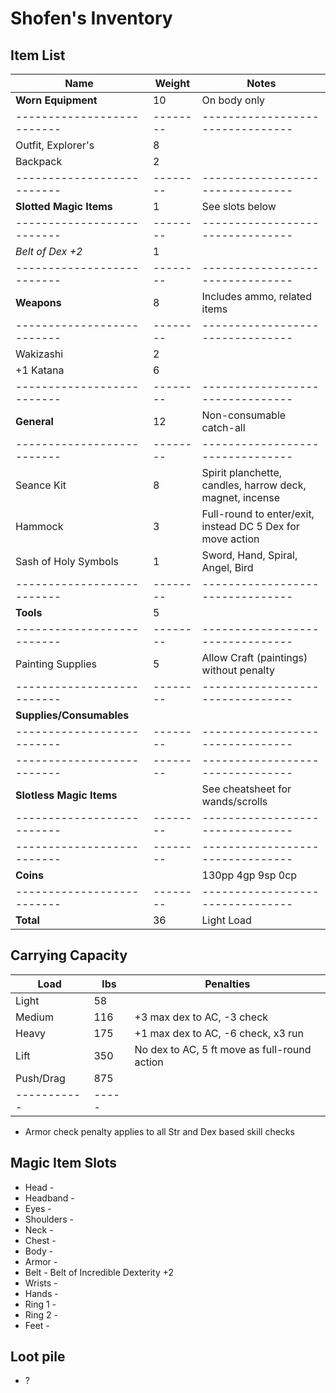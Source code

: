 # Shofen's Inventory
## Item List
| Name                     | Weight | Notes
|--------------------------|--------|--------------------------------
| **Worn Equipment**       |  10    | On body only
|--------------------------|--------|--------------------------------
| Outfit, Explorer's       |   8    |
| Backpack                 |   2    |
|--------------------------|--------|--------------------------------
| **Slotted Magic Items**  |   1    | See slots below
|--------------------------|--------|--------------------------------
| *Belt of Dex +2*         |   1    |
|--------------------------|--------|--------------------------------
| **Weapons**              |   8    | Includes ammo, related items
|--------------------------|--------|--------------------------------
| Wakizashi                |   2    |
| +1 Katana                |   6    |
|--------------------------|--------|--------------------------------
| **General**              |  12    | Non-consumable catch-all
|--------------------------|--------|--------------------------------
| Seance Kit               |   8    | Spirit planchette, candles, harrow deck, magnet, incense
| Hammock                  |   3    | Full-round to enter/exit, instead DC 5 Dex for move action
| Sash of Holy Symbols     |   1    | Sword, Hand, Spiral, Angel, Bird
|--------------------------|--------|--------------------------------
| **Tools**                |   5    |
|--------------------------|--------|--------------------------------
| Painting Supplies        |   5    | Allow Craft (paintings) without penalty
|--------------------------|--------|--------------------------------
| **Supplies/Consumables** |        |
|--------------------------|--------|--------------------------------
|--------------------------|--------|--------------------------------
| **Slotless Magic Items** |        | See cheatsheet for wands/scrolls
|--------------------------|--------|--------------------------------
|--------------------------|--------|--------------------------------
| **Coins**                |        | 130pp 4gp 9sp 0cp
|--------------------------|--------|--------------------------------
| **Total**                |  36    | Light Load

## Carrying Capacity
| Load      | lbs | Penalties
|-----------|-----|------------
| Light     |  58 |
| Medium    | 116 | +3 max dex to AC, -3 check
| Heavy     | 175 | +1 max dex to AC, -6 check, x3 run
| Lift      | 350 | No dex to AC, 5 ft move as full-round action
| Push/Drag | 875 |
|-----------|-----|
* Armor check penalty applies to all Str and Dex based skill checks

## Magic Item Slots
- Head      -
- Headband  -
- Eyes      -
- Shoulders -
- Neck      -
- Chest     -
- Body      -
- Armor     -
- Belt      - Belt of Incredible Dexterity +2
- Wrists    -
- Hands     -
- Ring 1    -
- Ring 2    -
- Feet      -

## Loot pile
- ?
